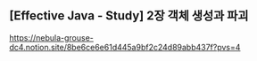 ## [Effective Java - Study] 2장 객체 생성과 파괴
https://nebula-grouse-dc4.notion.site/8be6ce6e61d445a9bf2c24d89abb437f?pvs=4
